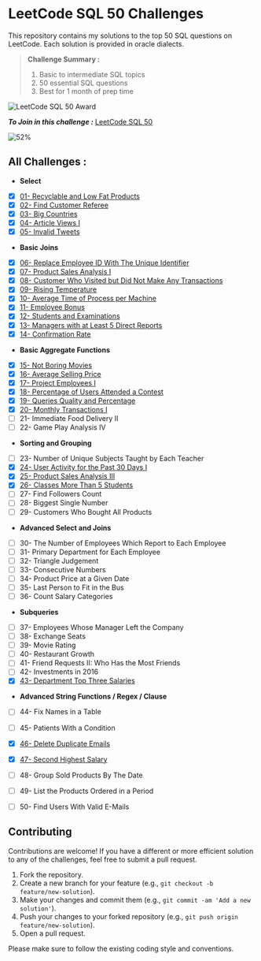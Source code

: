 # LeetCode SQL 50 Challenges

This repository contains my solutions to the top 50 SQL questions on LeetCode. Each solution is provided in oracle dialects.


> **Challenge Summary :**
> 1. Basic to intermediate SQL topics
> 2. 50 essential SQL questions
> 3. Best for 1 month of prep time

![LeetCode SQL 50 Award](https://assets.leetcode.com/static_assets/others/Top_SQL_50.gif)



**_To Join in this challenge :_** [LeetCode SQL 50](https://leetcode.com/studyplan/top-sql-50/)

![52%](https://progress-bar.dev/52/?title=In%20progress)

## All Challenges :

- **Select**
- [X] [01- Recyclable and Low Fat Products](./01-%20Recyclable%20and%20Low%20Fat%20Products.sql)
- [X] [02- Find Customer Referee](./02-%20Find%20Customer%20Referee.sql)
- [X] [03- Big Countries](./03-%20Big%20Countries.sql)
- [X] [04- Article Views I](./04-%20Article%20Views%20I.sql)
- [X] [05- Invalid Tweets](./05-%20Invalid%20Tweets.sql)
- **Basic Joins**
- [X] [06- Replace Employee ID With The Unique Identifier](./06-%20Replace%20Employee%20ID%20With%20The%20Unique%20Identifier.sql)
- [X] [07- Product Sales Analysis I](./07-%20Product%20Sales%20Analysis%20I.sql)
- [X] [08- Customer Who Visited but Did Not Make Any Transactions](./08-%20Customer%20Who%20Visited%20but%20Did%20Not%20Make%20Any%20Transactions.sql)
- [X] [09- Rising Temperature](./09-%20Rising%20Temperature.sql)
- [X] [10- Average Time of Process per Machine](./10-%20Average%20Time%20of%20Process%20per%20Machine.sql)
- [X] [11- Employee Bonus](./11-%20Employee%20Bonus.sql)
- [X] [12- Students and Examinations](./12-%20Students%20and%20Examinations.sql)
- [X] [13- Managers with at Least 5 Direct Reports](./13-%20Managers%20with%20at%20Least%205%20Direct%20Reports.sql)
- [X] [14- Confirmation Rate](./14-%20Confirmation%20Rate.sql)
- **Basic Aggregate Functions**
- [X] [15- Not Boring Movies](./15-%20Not%20Boring%20Movies.sql)
- [X] [16- Average Selling Price](./16-%20Average%20Selling%20Price.sql)
- [X] [17- Project Employees I](./17-%20Project%20Employees%20I.sql)
- [X] [18- Percentage of Users Attended a Contest](./18-%20Percentage%20of%20Users%20Attended%20a%20Contest.sql)
- [X] [19- Queries Quality and Percentage](./19-%20Queries%20Quality%20and%20Percentage.sql)
- [X] [20- Monthly Transactions I](./20-%20Monthly%20Transactions%20I.sql)
- [ ] 21- Immediate Food Delivery II
- [ ] 22- Game Play Analysis IV
- **Sorting and Grouping**
- [ ] 23- Number of Unique Subjects Taught by Each Teacher
- [X] [24- User Activity for the Past 30 Days I](./24-%20User%20Activity%20for%20the%20Past%2030%20Days%20I.sql)
- [X] [25- Product Sales Analysis III](./25-%20Product%20Sales%20Analysis%20III.sql)
- [X] [26- Classes More Than 5 Students](./26-%20Classes%20More%20Than%205%20Students.sql)
- [ ] 27- Find Followers Count
- [ ] 28- Biggest Single Number
- [ ] 29- Customers Who Bought All Products
- **Advanced Select and Joins**
- [ ] 30- The Number of Employees Which Report to Each Employee
- [ ] 31- Primary Department for Each Employee
- [ ] 32- Triangle Judgement
- [ ] 33- Consecutive Numbers
- [ ] 34- Product Price at a Given Date
- [ ] 35- Last Person to Fit in the Bus
- [ ] 36- Count Salary Categories
- **Subqueries**
- [ ] 37- Employees Whose Manager Left the Company
- [ ] 38- Exchange Seats
- [ ] 39- Movie Rating
- [ ] 40- Restaurant Growth
- [ ] 41- Friend Requests II: Who Has the Most Friends
- [ ] 42- Investments in 2016
- [X] [43- Department Top Three Salaries](./43-%20Department%20Top%20Three%20Salaries.sql)
- **Advanced String Functions / Regex / Clause**
- [ ] 44- Fix Names in a Table
- [ ] 45- Patients With a Condition
- [X] [46- Delete Duplicate Emails](./46-%20Delete%20Duplicate%20Emails.sql)
- [X] [47- Second Highest Salary](./47-%20Second%20Highest%20Salary.sql)
- [ ] 48- Group Sold Products By The Date
- [ ] 49- List the Products Ordered in a Period
- [ ] 50- Find Users With Valid E-Mails


## Contributing

Contributions are welcome! If you have a different or more efficient solution to any of the challenges, feel free to submit a pull request.

1. Fork the repository.
2. Create a new branch for your feature (e.g., `git checkout -b feature/new-solution`).
3. Make your changes and commit them (e.g., `git commit -am 'Add a new solution'`).
4. Push your changes to your forked repository (e.g., `git push origin feature/new-solution`).
5. Open a pull request.

Please make sure to follow the existing coding style and conventions.

